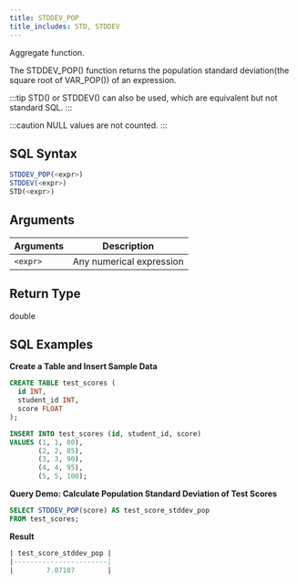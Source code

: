 ```yaml
---
title: STDDEV_POP
title_includes: STD, STDDEV
---
```


Aggregate function.

The STDDEV_POP() function returns the population standard deviation(the square root of VAR_POP()) of an expression.

:::tip
STD() or STDDEV() can also be used, which are equivalent but not standard SQL.
:::

:::caution
NULL values are not counted.
:::

## SQL Syntax

```sql
STDDEV_POP(<expr>)
STDDEV(<expr>)
STD(<expr>)
```

## Arguments

| Arguments | Description              |
|-----------|--------------------------|
| `<expr>`  | Any numerical expression |

## Return Type

double

## SQL Examples

**Create a Table and Insert Sample Data**
```sql
CREATE TABLE test_scores (
  id INT,
  student_id INT,
  score FLOAT
);

INSERT INTO test_scores (id, student_id, score)
VALUES (1, 1, 80),
       (2, 2, 85),
       (3, 3, 90),
       (4, 4, 95),
       (5, 5, 100);
```

**Query Demo: Calculate Population Standard Deviation of Test Scores**
```sql
SELECT STDDEV_POP(score) AS test_score_stddev_pop
FROM test_scores;
```

**Result**
```sql
| test_score_stddev_pop |
|-----------------------|
|        7.07107        |
```